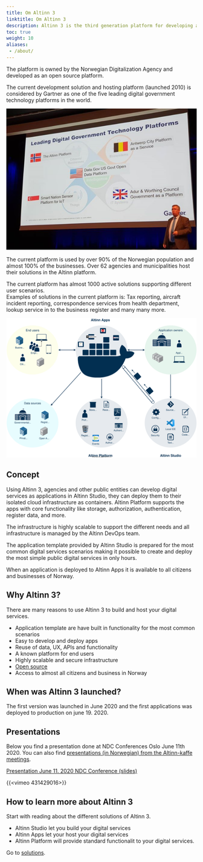 ```yaml
---
title: Om Altinn 3
linktitle: Om Altinn 3
description: Altinn 3 is the third generation platform for developing and hosting digital services. 
toc: true
weight: 10
aliases:
 - /about/
---
```


The platform is owned by the Norwegian Digitalization Agency and developed as an open source platform.

The current development solution and hosting platform (launched 2010) is considered by Gartner
as one of the five leading digital government technology platforms in the world.

![Gartner](gartner.png "Gartner")

The current platform is used by over 90% of the Norwegian population and almost 100% 
of the businesses. Over 62 agencies and municipalities host their solutions in the Altinn platform.

The current platform has almost 1000 active solutions supporting different user scenarios.  
Examples of solutions in the current platform is: Tax reporting, aircraft incident reporting, correspondence services from health department, lookup service in to the business register and many many more.

![Consept](concept3.svg "Altinn 3 concept")

## Concept

Using Altinn 3, agencies and other public entities can develop digital services as applications in Altinn Studio, they can deploy
them to their isolated cloud infrastructure as containers. Altinn Platform supports the apps with core functionality
like storage, authorization, authentication, register data, and more.

The infrastructure is highly scalable to support the different needs and all infrastructure is managed by the Altinn DevOps team.

The application template provided by Altinn Studio is prepared for the most common digital services scenarios making it possible to create and deploy
the most simple public digital services in only hours.

When an application is deployed to Altinn Apps it is available to all citizens and businesses of Norway.

## Why Altinn 3?

There are many reasons to use Altinn 3 to build and host your digital services.

- Application template are have built in functionality for the most common scenarios
- Easy to develop and deploy apps
- Reuse of data, UX, APIs and functionality
- A known platform for end users
- Highly scalable and secure infrastructure
- [Open source](https://github.com/Altinn/altinn-studio)
- Access to almost all citizens and business in Norway

## When was Altinn 3 launched?

The first version was launched in June 2020 and the first applications was deployed to production on june 19. 2020.

## Presentations

Below you find a presentation done at NDC Conferences Oslo June 11th 2020. You can also find [presentations (in Norwegian) from the Altinn-kaffe meetings](/altinnkaffe).

[Presentation June 11. 2020 NDC Conference (slides)](https://github.com/Altinn/altinn-studio-docs/raw/master/content/teknologi/altinnstudio/files/altinn_3_ndc_2020_06_11.pptx)

{{<vimeo 431429016>}}


## How to learn more about Altinn 3

Start with reading about the different solutions of Altinn 3.  

- Altinn Studio let you build your digital services
- Altinn Apps let your host your digital services
- Altinn Platform will provide standard functionalit to your digital services.

Go to [solutions](../solutions).
